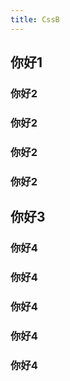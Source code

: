 ```yaml
---
title: CssB
---
```

## 你好1

### 你好2
### 你好2
### 你好2
### 你好2


## 你好3

### 你好4
### 你好4
### 你好4
### 你好4
### 你好4